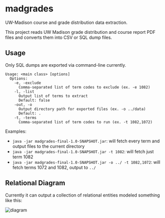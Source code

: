 # madgrades

UW-Madison course and grade distribution data extraction.

This project reads UW Madison grade distribution and course report PDF files and converts them into CSV or SQL dump files.

## Usage

Only SQL dumps are exported via command-line currently.

```
Usage: <main class> [options]
  Options:
    -e, -exclude
      Comma-separated list of term codes to exclude (ex. -e 1082)
    -l, -list
      Output list of terms to extract
      Default: false
    -out, -o
      Output directory path for exported files (ex. -o ../data)
      Default: .
    -t, -terms
      Comma-separated list of term codes to run (ex. -t 1082,1072)
```

Examples:

* `java -jar madgrades-final-1.0-SNAPSHOT.jar`: will fetch every term and output files to the current directory
* `java -jar madgrades-final-1.0-SNAPSHOT.jar -t 1082`: will fetch just term 1082
* `java -jar madgrades-final-1.0-SNAPSHOT.jar -o ../ -t 1082,1072`: will fetch terms 1072 and 1082, output to `../`

## Relational Diagram

Currently it can output a collection of relational entities modeled something like this:

![diagram](https://cdn.rawgit.com/thekeenant/3c6dbb04f94243df6e84f152e40d87a9/raw/8ce37501a495447f5b71315a6f9aef7b4b7013bc/madgrades-diagram.svg)
